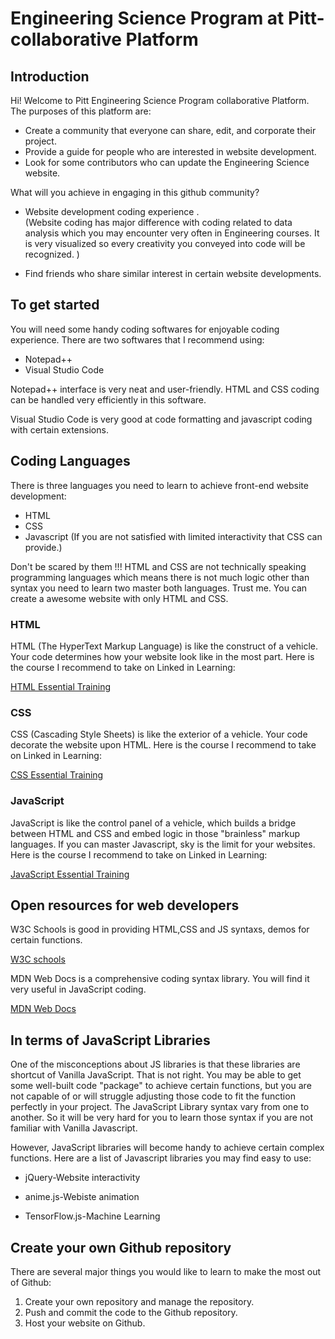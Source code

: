 # Engineering Science Program at Pitt-collaborative Platform

## Introduction

<p> Hi! Welcome to Pitt Engineering Science Program collaborative Platform. The purposes of this platform are:

- Create a community that everyone can share, edit, and corporate their project.
- Provide a guide for people who are interested in website development.
- Look for some contributors who can update the Engineering Science website.

<p> What will you achieve in engaging in this github community?<p>

- Website development coding experience .
  <br>(Website coding has major difference with coding related to data analysis which you may encounter very often in Engineering courses. It is very visualized so every creativity you conveyed into code will be recognized. )

- Find friends who share similar interest in certain website developments.

## To get started

<p>You will need some handy coding softwares for enjoyable coding experience. There are two softwares that I recommend using:<p>

- Notepad++
- Visual Studio Code

Notepad++ interface is very neat and user-friendly. HTML and CSS coding can be handled very efficiently in this software.

Visual Studio Code is very good at code formatting and javascript coding with certain extensions.

## Coding Languages

There is three languages you need to learn to achieve front-end website development:

- HTML
- CSS
- Javascript (If you are not satisfied with limited interactivity that CSS can provide.)

Don't be scared by them !!! HTML and CSS are not technically speaking programming languages which means there is not much logic other than syntax you need to learn two master both languages. Trust me. You can create a awesome website with only HTML and CSS.

### HTML

HTML (The HyperText Markup Language) is like the construct of a vehicle. Your code determines how your website look like in the most part.
Here is the course I recommend to take on Linked in Learning:

[HTML Essential Training](https://www.linkedin.com/learning-login/share?account=2252458&forceAccount=false&redirect=https%3A%2F%2Fwww.linkedin.com%2Flearning%2Fhtml-essential-training-4%3Ftrk%3Dshare_ent_url%26shareId%3D0vaTADotSRmTYy%252BaepEWBQ%253D%253D)

### CSS

CSS (Cascading Style Sheets) is like the exterior of a vehicle. Your code decorate the website upon HTML.
Here is the course I recommend to take on Linked in Learning:

[CSS Essential Training](https://www.linkedin.com/learning-login/share?account=2252458&forceAccount=false&redirect=https%3A%2F%2Fwww.linkedin.com%2Flearning%2Fcss-essential-training-3%3Ftrk%3Dshare_ent_url%26shareId%3De2t%252B8tHKQKiNLZMH%252FoWUDw%253D%253D)

### JavaScript

JavaScript is like the control panel of a vehicle, which builds a bridge between HTML and CSS and embed logic in those "brainless" markup languages. If you can master Javascript, sky is the limit for your websites. Here is the course I recommend to take on Linked in Learning:

[JavaScript Essential Training](https://www.linkedin.com/learning-login/share?account=2252458&forceAccount=false&redirect=https%3A%2F%2Fwww.linkedin.com%2Flearning%2Fjavascript-essential-training%3Ftrk%3Dshare_ent_url%26shareId%3DWU%252FRSLLAQoW%252FCt4nqYCUHg%253D%253D)

## Open resources for web developers

W3C Schools is good in providing HTML,CSS and JS syntaxs, demos for certain functions.

[W3C schools](https://www.w3schools.com/)

MDN Web Docs is a comprehensive coding syntax library. You will find it very useful in JavaScript coding.

[MDN Web Docs](https://developer.mozilla.org/en-US/)

## In terms of JavaScript Libraries

One of the misconceptions about JS libraries is that these libraries are shortcut of Vanilla JavaScript. That is not right. You may be able to get some well-built code "package" to achieve certain functions, but you are not capable of or will struggle adjusting those code to fit the function perfectly in your project. The JavaScript Library syntax vary from one to another. So it will be very hard for you to learn those syntax if you are not familiar with Vanilla Javascript.

However, JavaScript libraries will become handy to achieve certain complex functions. Here are a list of Javascript libraries you may find easy to use:

- jQuery-Website interactivity

- anime.js-Webiste animation
- TensorFlow.js-Machine Learning

## Create your own Github repository

There are several major things you would like to learn to make the most out of Github:

1. Create your own repository and manage the repository.
1. Push and commit the code to the Github repository.
1. Host your website on Github.
